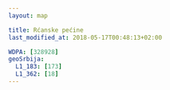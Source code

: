 ```yaml
---
layout: map

title: Rćanske pećine
last_modified_at: 2018-05-17T00:48:13+02:00

WDPA: [328928]
geoSrbija:
  L1_183: [173]
  L1_362: [18]
---
```

